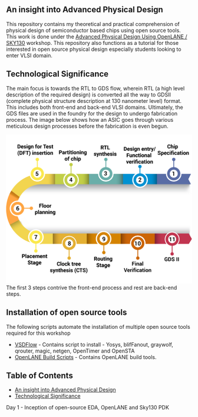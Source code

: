 ## An insight into Advanced Physical Design

This repository contains my theoretical and practical comprehension of physical design of semiconductor based chips using open source tools. This work is done under the [Advanced Physical Design Using OpenLANE / SKY130](https://www.vlsisystemdesign.com/advanced-physical-design-using-openlane-sky130/) workshop. This repository also functions as a tutorial for those interested in open source physical design especially students looking to enter VLSI domain.

## Technological Significance

The main focus is towards the RTL to GDS flow, wherein RTL (a high level description of the required design) is converted all the way to GDSII (complete physical structure description at 130 nanometer level) format. This includes both front-end and back-end VLSI domains. Ultimately, the GDS files are used in the foundry for the design to undergo fabrication process. The image below shows how an ASIC goes through various meticulous design processes before the fabrication is even begun. 

<img src="/img/asic-design-flow.png" alt="Alt text" title="ASIC Design Flow">
The first 3 steps contrive the front-end process and rest are back-end steps.

## Installation of open source tools
  The following scripts automate the installation of multiple open source tools required for this workshop
  - [VSDFlow](https://github.com/kunalg123/vsdflow) - Contains script to install - Yosys, blifFanout, graywolf, qrouter, magic, netgen, OpenTimer and OpenSTA
  - [OpenLANE Build Scripts](https://github.com/nickson-jose/openlane_build_script) - Contains OpenLANE build tools.

## Table of Contents
  - [An insight into Advanced Physical Design](#an-insight-into-advanced-physical-design)
  - [Technological Significance](#Technological-Significance)


Day 1 - Inception of open-source EDA, OpenLANE and Sky130 PDK
